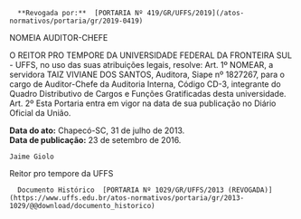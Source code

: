       **Revogada por:**  [PORTARIA Nº 419/GR/UFFS/2019](/atos-normativos/portaria/gr/2019-0419) 

   NOMEIA AUDITOR-CHEFE  

O REITOR PRO TEMPORE DA UNIVERSIDADE FEDERAL DA FRONTEIRA SUL - UFFS, no uso das suas atribuições legais, resolve: Art. 1º NOMEAR, a servidora TAIZ VIVIANE DOS SANTOS, Auditora, Siape nº 1827267, para o cargo de Auditor-Chefe da Auditoria Interna, Código CD-3, integrante do Quadro Distributivo de Cargos e Funções Gratificadas desta universidade. Art. 2º Esta Portaria entra em vigor na data de sua publicação no Diário Oficial da União.

   **Data do ato:** Chapecó-SC, 31 de julho de 2013.   
 **Data de publicação:**  23 de setembro de 2016. 

    Jaime Giolo   
 Reitor pro tempore da UFFS 

      Documento Histórico  [PORTARIA Nº 1029/GR/UFFS/2013 (REVOGADA)](https://www.uffs.edu.br/atos-normativos/portaria/gr/2013-1029/@@download/documento_historico)     
      